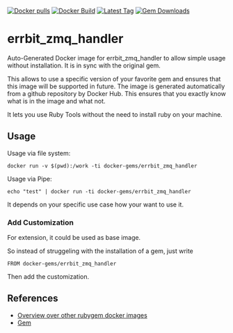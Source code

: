 [![Docker pulls](https://img.shields.io/docker/pulls/rubygem/errbit_zmq_handler.svg)](https://hub.docker.com/r/rubygem/errbit_zmq_handler/)
[![Docker Build](https://img.shields.io/docker/automated/rubygem/errbit_zmq_handler.svg)](https://hub.docker.com/r/rubygem/errbit_zmq_handler/)
[![Latest Tag](https://img.shields.io/github/tag/docker-rubygem/errbit_zmq_handler.svg)](https://hub.docker.com/r/rubygem/errbit_zmq_handler/)
[![Gem Downloads](https://img.shields.io/gem/dt/errbit_zmq_handler.svg)](https://rubygems.org/gems/errbit_zmq_handler/)
# errbit_zmq_handler

Auto-Generated Docker image for errbit_zmq_handler to allow simple usage without installation.
It is in sync with the original gem.

This allows to use a specific version of your favorite gem and ensures that this image will be supported in future.
The image is generated automatically from a github repository by Docker Hub.
This ensures that you exactly know what is in the image and what not.

It lets you use Ruby Tools without the need to install ruby on your machine.

## Usage

Usage via file system:

`docker run -v $(pwd):/work -ti docker-gems/errbit_zmq_handler`

Usage via Pipe:

`echo "test" | docker run -ti docker-gems/errbit_zmq_handler`

It depends on your specific use case how your want to use it.

### Add Customization

For extension, it could be used as base image.

So instead of struggeling with the installation of a gem, just write

`FROM docker-gems/errbit_zmq_handler`

Then add the customization.

## References

 - [Overview over other rubygem docker images](https://github.com/thinkbot/docker-rubygem)
 - [Gem](https://rubygems.org/gems/errbit_zmq_handler/)
